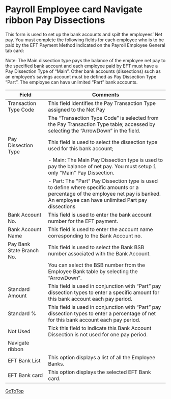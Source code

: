 # Payroll Employee card Navigate ribbon Pay Dissections

This form is used to set up the bank accounts and spilt the employees’ Net pay.  You must complete the following fields for each employee who is to be paid by the EFT Payment Method indicated on the Payroll Employee General tab card:

Note: The Main dissection type pays the balance of the employee net pay to the specified bank account and each employee paid by EFT must have a Pay Dissection Type of “Main”.  Other bank accounts (dissections) such as an employee’s savings account must be defined as Pay Dissection Type “Part”.  The employee can have unlimited “Part” bank accounts.

 

|Field|	Comments|
|---|---|
|Transaction Type Code|	This field identifies the Pay Transaction Type assigned to the Net Pay 
||The “Transaction Type Code” is selected from the Pay Transaction Type table; accessed by selecting the “ArrowDown” in the field.
|Pay Dissection Type|	This field is used to select the dissection type used for this bank account;
||- Main: The Main Pay Dissection type is used to pay the balance of net pay.  You must setup 1 only "Main" Pay Dissection.
||- Part: The "Part" Pay Dissection type is used to define where specific amounts or a percentage of the employee net pay is banked.  An employee can have unlimited Part pay dissections
|Bank Account No.|	This field is used to enter the bank account number for the EFT payment.
|Bank Account Name|	This field is used to enter the account name corresponding to the Bank Account no.
|Pay Bank State Branch No.|	This field is used to select the Bank BSB number associated with the Bank Account.
||You can select the BSB number from the Employee Bank table by selecting the “ArrowDown”.
|Standard Amount|	This field is used in conjunction with “Part” pay dissection types to enter a specific amount for this bank account each pay period.  
|Standard %|	This field is used in conjunction with “Part” pay dissection types to enter a percentage of net for this bank account each pay period.  
|Not Used|	Tick this field to indicate this Bank Account Dissection is not used for one pay period.
|Navigate ribbon
|EFT Bank List|	This option displays a list of all the Employee Banks.
|EFT Bank card|	This option displays the selected EFT Bank card.
 
 
 

[GoToTop](payroll-employee-card-navigate-ribbon-pay-dissections)
